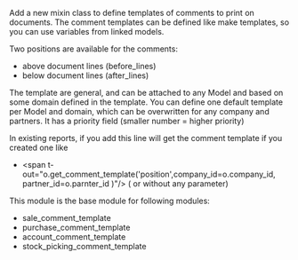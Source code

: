 Add a new mixin class to define templates of comments to print on
documents. The comment templates can be defined like make templates, so
you can use variables from linked models.

Two positions are available for the comments:

- above document lines (before_lines)
- below document lines (after_lines)

The template are general, and can be attached to any Model and based on
some domain defined in the template. You can define one default template
per Model and domain, which can be overwritten for any company and
partners. It has a priority field (smaller number = higher priority)

In existing reports, if you add this line will get the comment template
if you created one like

- \<span
  t-out="o.get_comment_template('position',company_id=o.company_id,
  partner_id=o.parnter_id )"/\> ( or without any parameter)

This module is the base module for following modules:

- sale_comment_template
- purchase_comment_template
- account_comment_template
- stock_picking_comment_template

